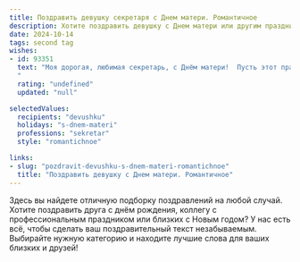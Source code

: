 ```yaml
---
title: Поздравить девушку секретаря с Днем матери. Романтичное
description: Хотите поздравить девушку с Днем матери или другим праздником? Наш ИИ создаст незабываемое поздравление, а вы обязательно выделитесь среди других.  
date: 2024-10-14
tags: second tag
wishes:
- id: 93351
  text: "Моя дорогая, любимая секретарь, с Днём матери!  Пусть этот праздник заполнит твоё сердце нежностью и любовью, а в глазах засияют счастливые звёздочки. Ты –  не только прекрасный профессионал, но и удивительная женщина, мама, чья забота и теплота согревают всех вокруг.  Пусть сегодня все твои мечты исполнятся, а рядом всегда будут те, кто тебя любит и ценит. С праздником!
  "
  rating: "undefined"
  updated: "null"

selectedValues:
  recipients: "devushku"
  holidays: "s-dnem-materi"
  professions: "sekretar"
  style: "romantichnoe"

links:
- slug: "pozdravit-devushku-s-dnem-materi-romantichnoe"
  title: "Поздравить девушку с Днем матери. Романтичное"
---
```


Здесь вы найдете отличную подборку поздравлений на любой случай. 
Хотите поздравить друга с днём рождения, коллегу с профессиональным праздником или близких с Новым годом? У нас есть всё, чтобы сделать ваш поздравительный текст незабываемым. Выбирайте нужную категорию и находите лучшие слова для ваших близких и друзей!
